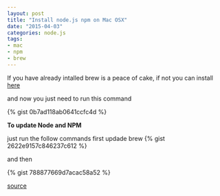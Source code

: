 ```yaml
---
layout: post
title: "Install node.js npm on Mac OSX"
date: "2015-04-03"
categories: node.js
tags:
- mac
- npm
- brew
---
```


If you have already intalled brew is a peace of cake, if not you can install [here](http://blog.uelei.com/how-to-install-homebrew-on-mac-osx/)

and now you just need to run this command

{% gist 0b7ad118ab0641ccfc4d %}

**To update Node and NPM**

just run the follow commands
first updade brew
{% gist 2622e9157c846237c612 %}

and then

{% gist 788877669d7acac58a52 %}

[source](http://blog.teamtreehouse.com/install-node-js-npm-mac)
